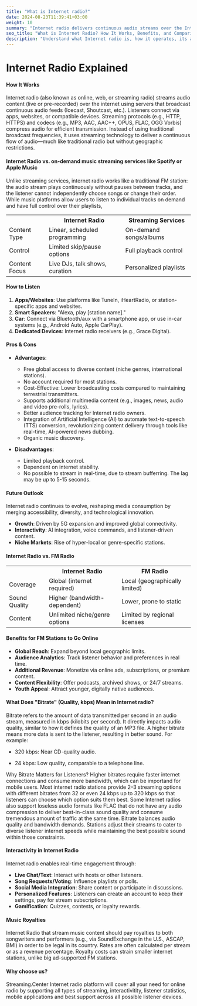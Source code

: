 ```yaml
---
title: "What is Internet radio?"
date: 2024-08-23T11:39:41+03:00
weight: 10
summary: "Internet radio delivers continuous audio streams over the Internet - offering global, interactive, and cost-effective broadcasting with limited playback control - differing from on-demand services like Spotify, and evolving through AI, niche content, and enhanced listener engagement."
seo_title: "What is Internet Radio? How It Works, Benefits, and Comparison"
description: "Understand what Internet radio is, how it operates, its advantages over FM and on-demand streaming, and why it’s a powerful tool for broadcasters and listeners worldwide."
---
```


# Internet Radio Explained

#### How It Works
Internet radio (also known as online, web, or streaming radio) streams audio content (live or pre-recorded) over the internet using servers that broadcast continuous audio feeds (Icecast, Shoutcast, etc.). Listeners connect via apps, websites, or compatible devices. Streaming protocols (e.g., HTTP, HTTPS) and codecs (e.g., MP3, AAC, AAC++, OPUS, FLAC, OGG Vorbis) compress audio for efficient transmission.
Instead of using traditional broadcast frequencies, it uses streaming technology to deliver a continuous flow of audio—much like traditional radio but without geographic restrictions.

#### Internet Radio vs. on-demand music streaming services like Spotify or Apple Music
Unlike streaming services, internet radio works like a traditional FM station: the audio stream plays continuously without pauses between tracks, and the listener cannot independently choose songs or change their order. While music platforms allow users to listen to individual tracks on demand and have full control over their playlists,

<table>
<tbody>
<tr>
<th></th>
<th>Internet Radio</th>
<th>Streaming Services</th>
</tr>
<tr>
<td>Content Type</td>
<td>Linear, scheduled programming</td>
<td>On-demand songs/albums</td>
</tr>
<tr>
<td>Control</td>
<td>Limited skip/pause options</td>
<td>Full playback control</td>
</tr>
<tr>
<td>Content Focus</td>
<td>Live DJs, talk shows, curation</td>
<td>Personalized playlists</td>
</tr>
</tbody>
</table>

#### How to Listen
1. **Apps/Websites**: Use platforms like TuneIn, iHeartRadio, or station-specific apps and websites.
2. **Smart Speakers**: "Alexa, play [station name]."
3. **Car**: Connect via Bluetooth/aux with a smartphone app, or use in-car systems (e.g., Android Auto, Apple CarPlay).
4. **Dedicated Devices**: Internet radio receivers (e.g., Grace Digital).

#### Pros & Cons
- **Advantages**:
  - Free global access to diverse content (niche genres, international stations).
  - No account required for most stations. 
  - Cost-Effective: Lower broadcasting costs compared to maintaining terrestrial transmitters.
  - Supports additional multimedia content (e.g., images, news, audio and video pre-rolls, lyrics).
  - Better audience tracking for Internet radio owners.
  - Integration of Artificial Intelligence (AI) to automate text-to-speech (TTS) conversion, revolutionizing content delivery through tools like real-time, AI-powered news dubbing.
  - Organic music discovery.

- **Disadvantages**:
  - Limited playback control.
  - Dependent on internet stability.
  - No possible to stream in real-time, due to stream bufferring. The lag may be up to 5-15 seconds.


#### Future Outlook
Internet radio continues to evolve, reshaping media consumption by merging accessibility, diversity, and technological innovation.

- **Growth**: Driven by 5G expansion and improved global connectivity.
- **Interactivity**: AI integration, voice commands, and listener-driven content.
- **Niche Markets**: Rise of hyper-local or genre-specific stations.


#### Internet Radio vs. FM Radio
<table >
<tbody>
<tr>
<th></th>
<th>Internet Radio</th>
<th>FM Radio</th>
</tr>
<tr>
<td>Coverage</td>
<td>Global (internet required)</td>
<td>Local (geographically limited)</td>
</tr>
<tr>
<td>Sound Quality</td>
<td>Higher (bandwidth-dependent)</td>
<td>Lower, prone to static</td>
</tr>
<tr>
<td>Content</td>
<td>Unlimited niche/genre options</td>
<td>Limited by regional licenses</td>
</tr>
</tbody>
</table>

#### Benefits for FM Stations to Go Online
- **Global Reach**: Expand beyond local geographic limits.
- **Audience Analytics**: Track listener behavior and preferences in real time.
- **Additional Revenue**: Monetize via online ads, subscriptions, or premium content.
- **Content Flexibility**: Offer podcasts, archived shows, or 24/7 streams.
- **Youth Appea**l: Attract younger, digitally native audiences.

#### What Does "Bitrate" (Quality, kbps) Mean in Internet radio?

Bitrate refers to the amount of data transmitted per second in an audio stream, measured in kbps (kilobits per second). It directly impacts audio quality, similar to how it defines the quality of an MP3 file. A higher bitrate means more data is sent to the listener, resulting in better sound. For example:

- 320 kbps: Near CD-quality audio.

- 24 kbps: Low quality, comparable to a telephone line.

Why Bitrate Matters for Listeners? Higher bitrates require faster internet connections and consume more bandwidth, which can be importand for mobile users. Most internet radio stations provide 2–3 
streaming options with different bitrates from 32 or even 24 kbps up to 320 kbps so that listeners can choose which option suits them best.
Some Internet radios also support loseless audio formats like FLAC that do not have any audio compression to deliver best-in-class sound quality and consume tremendous amount of traffic at the same time.
Bitrate balances audio quality and bandwidth demands. Stations adjust their streams to cater to diverse listener internet speeds while maintaining the best possible sound within those constraints.



#### Interactivity in Internet Radio
Internet radio enables real-time engagement through:

- **Live Chat/Text**: Interact with hosts or other listeners.
- **Song Requests/Voting**: Influence playlists or polls.
- **Social Media Integration**: Share content or participate in discussions.
- **Personalized Features**: Listeners can create an account to keep their settings, pay for stream subscriptions.
- **Gamification**: Quizzes, contests, or loyalty rewards.

#### Music Royalties
Internet Radio that stream music content should pay royalties to both songwriters and performers (e.g., via SoundExchange in the U.S., ASCAP, BMI)  in order to be legal in its country. Rates are often calculated per stream or as a revenue percentage. Royalty costs can strain smaller internet stations, unlike big ad-supported FM stations.


#### Why choose us?

Streaming.Center Internet radio platform will cover all your need for online radio by supporting all types of streaming, interactivitity, listener statistics, mobile applications and best support across all possible listener devices.